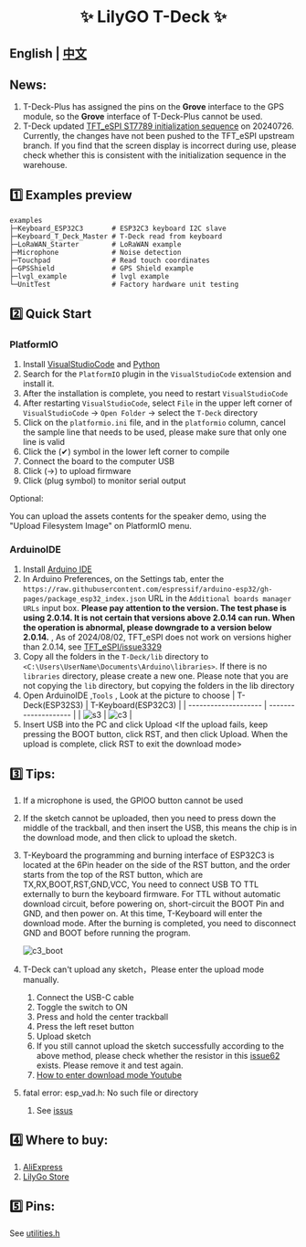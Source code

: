 <h1 align = "center">✨ LilyGO T-Deck  ✨</h1>

## **English | [中文](README_CN.MD)**

## News:

1. T-Deck-Plus has assigned the pins on the **Grove** interface to the GPS module, so the **Grove** interface of T-Deck-Plus cannot be used.
2. T-Deck updated [TFT_eSPI ST7789 initialization sequence](https://github.com/Xinyuan-LilyGO/T-Deck/commit/6adb8884c689f174c29a6d7172a0daa367a582eb) on 20240726. Currently, the changes have not been pushed to the TFT_eSPI upstream branch. If you find that the screen display is incorrect during use, please check whether this is consistent with the initialization sequence in the warehouse.

## 1️⃣ Examples preview

````
examples 
├─Keyboard_ESP32C3       # ESP32C3 keyboard I2C slave
├─Keyboard_T_Deck_Master # T-Deck read from keyboard
├─LoRaWAN_Starter        # LoRaWAN example
├─Microphone             # Noise detection  
├─Touchpad               # Read touch coordinates 
├─GPSShield              # GPS Shield example
├─lvgl_example           # lvgl example
└─UnitTest               # Factory hardware unit testing           

````

## 2️⃣ Quick Start

### PlatformIO

1. Install [VisualStudioCode](https://code.visualstudio.com/) and [Python](https://www.python.org/)
2. Search for the `PlatformIO` plugin in the `VisualStudioCode` extension and install it.
3. After the installation is complete, you need to restart `VisualStudioCode`
4. After restarting `VisualStudioCode`, select `File` in the upper left corner of `VisualStudioCode` -> `Open Folder` -> select the `T-Deck` directory
5. Click on the `platformio.ini` file, and in the `platformio` column, cancel the sample line that needs to be used, please make sure that only one line is valid
6. Click the (✔) symbol in the lower left corner to compile
7. Connect the board to the computer USB
8. Click (→) to upload firmware
9. Click (plug symbol) to monitor serial output

Optional:

You can upload the assets contents for the speaker demo, using the "Upload Filesystem Image" on PlatformIO menu.

### ArduinoIDE

1. Install [Arduino IDE](https://www.arduino.cc/en/software)
2. In Arduino Preferences, on the Settings tab, enter the `https://raw.githubusercontent.com/espressif/arduino-esp32/gh-pages/package_esp32_index.json` URL in the `Additional boards manager URLs` input box. **Please pay attention to the version. The test phase is using 2.0.14. It is not certain that versions above 2.0.14 can run. When the operation is abnormal, please downgrade to a version below 2.0.14.** , As of 2024/08/02, TFT_eSPI does not work on versions higher than 2.0.14, see [TFT_eSPI/issue3329](https://github.com/Bodmer/TFT_eSPI/issues/3329)
3. Copy all the folders in the `T-Deck/lib` directory to `<C:\Users\UserName\Documents\Arduino\libraries>`. If there is no `libraries` directory, please create a new one. Please note that you are not copying the `lib` directory, but copying the folders in the lib directory
4. Open ArduinoIDE  ,`Tools` , Look at the picture to choose
    | T-Deck(ESP32S3)      | T-Keyboard(ESP32C3)  |
    | -------------------- | -------------------- |
    | ![s3](images/s3.jpg) | ![c3](images/c3.jpg) |
5. Insert USB into the PC and click Upload <If the upload fails, keep pressing the BOOT button, click RST, and then click Upload. When the upload is complete, click RST to exit the download mode>

## 3️⃣ Tips:

1. If a microphone is used, the GPIOO button cannot be used
2. If the sketch cannot be uploaded, then you need to press down the middle of the trackball, and then insert the USB, this means the chip is in the download mode, and then click to upload the sketch.
3. T-Keyboard the programming and burning interface of ESP32C3 is located at the 6Pin header on the side of the RST button, and the order starts from the top of the RST button, which are TX,RX,BOOT,RST,GND,VCC, You need to connect USB TO TTL externally to burn the keyboard firmware. For TTL without automatic download circuit, before powering on, short-circuit the BOOT Pin and GND, and then power on. At this time, T-Keyboard will enter the download mode. After the burning is completed, you need to disconnect GND and BOOT before running the program.

   ![c3_boot](images/c3_boot.jpg)

4. T-Deck can't upload any sketch，Please enter the upload mode manually.
   1. Connect the USB-C cable
   2. Toggle the switch to ON
   3. Press and hold the center trackball
   4. Press the left reset button
   5. Upload sketch
   6. If you still cannot upload the sketch successfully according to the above method, please check whether the resistor in this [issue62](https://github.com/Xinyuan-LilyGO/T-Deck/issues/62) exists. Please remove it and test again.
   7. [How to enter download mode Youtube](https://youtu.be/29g97dYt9-g)

5. fatal error: esp_vad.h: No such file or directory
   1. See [issus](https://github.com/Xinyuan-LilyGO/T-Deck/issues/90#issuecomment-2980116659)

## 4️⃣ Where to buy:

1. [AliExpress](https://www.aliexpress.com/item/1005005692235592.html)
2. [LilyGo Store](https://www.lilygo.cc/products/t-deck)



## 5️⃣ Pins:

See [utilities.h](./examples//UnitTest//utilities.h)
